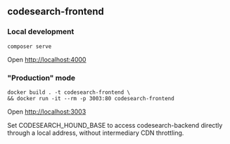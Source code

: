## codesearch-frontend

### Local development

```
composer serve
```

Open <http://localhost:4000>

### "Production" mode

```
docker build . -t codesearch-frontend \
&& docker run -it --rm -p 3003:80 codesearch-frontend
```

Open <http://localhost:3003>

Set CODESEARCH_HOUND_BASE to access codesearch-backend directly
through a local address, without intermediary CDN throttling.

